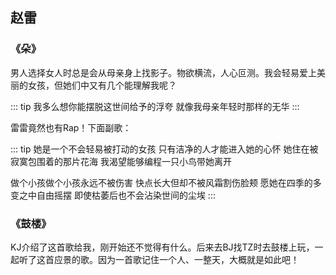 


## 赵雷

### 《朵》

男人选择女人时总是会从母亲身上找影子。物欲横流，人心叵测。我会轻易爱上美丽的女孩，但她们中又有几个能理解我呢？

::: tip
我多么想你能摆脱这世间给予的浮夸
就像我母亲年轻时那样的无华
:::

雷雷竟然也有Rap！下面副歌：

::: tip
她是一个不会轻易被打动的女孩
只有洁净的人才能进入她的心怀
她住在被寂寞包围着的那片花海
我渴望能够编程一只小鸟带她离开

做个小孩做个小孩永远不被伤害
快点长大但却不被风霜割伤脸颊
愿她在四季的多变之中自由摇摆
即使枯萎后也不会沾染世间的尘埃
:::

### 《鼓楼》

KJ介绍了这首歌给我，刚开始还不觉得有什么。后来去BJ找TZ时去鼓楼上玩，一起听了这首应景的歌。因为一首歌记住一个人、一整天，大概就是如此吧！
